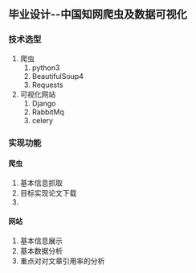 ## 毕业设计--中国知网爬虫及数据可视化
### 技术选型

1. 爬虫
	1. python3
	2. BeautifulSoup4
	3. Requests
2. 可视化网站
	1. Django
	2. RabbitMq
	3. celery
	
### 实现功能

#### 爬虫
1. 基本信息抓取
2. 目标实现论文下载
3. 


#### 网站
1. 基本信息展示
2. 基本数据分析
3. 重点对对文章引用率的分析
